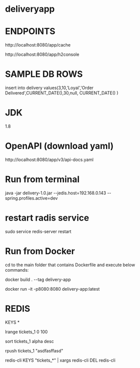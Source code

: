 # deliveryapp

ENDPOINTS
==========
http://localhost:8080/app/cache

http://localhost:8080/app/h2console

SAMPLE DB ROWS
==============
insert into delivery 
values(3,10,'Loyal','Order Delivered',CURRENT_DATE(),30,null, CURRENT_DATE() )

JDK
===
1.8



OpenAPI (download yaml)
=======================

http://localhost:8080/app/v3/api-docs.yaml



Run from terminal
=================

java -jar delivery-1.0.jar --jedis.host=192.168.0.143 --spring.profiles.active=dev

restart radis service
=====================

sudo service redis-server restart

Run from Docker
===============

cd to the main folder that contains Dockerfile and execute below commands:
 

docker build . --tag delivery-app

docker run -it -p8080:8080 delivery-app:latest 

REDIS
=====
KEYS *

lrange tickets_1 0 100

sort tickets_1 alpha desc

rpush tickets_1 "asdfasffasd"

 redis-cli KEYS "tickets_*" | xargs redis-cli DEL
 redis-cli
